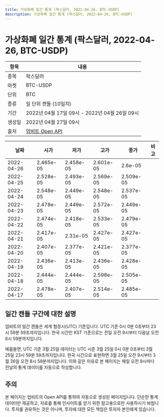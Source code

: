 ```yaml
---
title: 가상화폐 일간 통계 (팍스달러, 2022-04-26, BTC-USDP)
description: 가상화폐 일간 통계 (팍스달러, 2022-04-26, BTC-USDP)
---
```



가상화폐 일간 통계 (팍스달러, 2022-04-26, BTC-USDP)
===

|항목|내용|
|--|--|
|종목|팍스달러|
|마켓|BTC-USDP|
|단위|BTC|
|종류|일 단위 캔들 (10일치)|
|기간|2022년 04월 17일 09시 - 2022년 04월 26일 09시|
|생성일|2022년 04월 27일 09시|
|출처|[업비트 Open API](https://docs.upbit.com)|


|날짜|시가|저가|고가|종가|비고|
|--|--|--|--|--|--|
|2022-04-26|2.465e-05|2.458e-05|2.601e-05|2.6e-05|    |
|2022-04-25|2.528e-05|2.493e-05|2.569e-05|2.509e-05|    |
|2022-04-24|2.548e-05|2.449e-05|2.548e-05|2.537e-05|    |
|2022-04-23|2.478e-05|2.449e-05|2.572e-05|2.449e-05|    |
|2022-04-22|2.474e-05|2.418e-05|2.533e-05|2.479e-05|    |
|2022-04-21|2.417e-05|2.31e-05|2.427e-05|2.427e-05|    |
|2022-04-20|2.407e-05|2.377e-05|2.421e-05|2.377e-05|    |
|2022-04-19|2.436e-05|2.413e-05|2.436e-05|2.428e-05|    |
|2022-04-18|2.444e-05|2.444e-05|2.598e-05|2.505e-05|    |
|2022-04-17|2.478e-05|2.407e-05|2.514e-05|2.485e-05|    |


일간 캔들 구간에 대한 설명
---


업비트의 일간 캔들은 세계 협정시(UTC) 기준입니다. 
UTC 기준 0시 0분 0초부터 23시 59분 59초까지입니다. 
한국 시간인 KST 기준으로는 전일 오전 9시부터 다음날 오전 8시 59분까지입니다. 


예를들면, UTC 기준 3월 25일 데이터는 UTC 시준 3월 25일 0시 0분 0초부터 3월 25일 23시 59분 59초까지입니다. 
한국 시간으로 표현하면 3월 25일 오전 9시부터 3월 26일 오전 8시 59분까지입니다. 
이와 같은 이유로 본 페이지는 매일 오전 9시마다 전날의 통계 데이터를 자동으로 작성합니다. 


주의
---


본 페이지는 업비트의 Open API를 통하여 자동으로 생성된 페이지입니다. 
단순한 통계 데이터만 제공하고, 자료를 통해 인사이트를 얻기 위한 참고용으로만 사용하시기 바랍니다. 
투자를 권유하는 것은 아니며, 투자에 대한 모든 책임은 투자자 본인에게 있습니다. 
